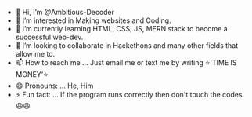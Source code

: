 - 👋 Hi, I’m @Ambitious-Decoder
- 👀 I’m interested in Making websites and Coding.
- 🌱 I’m currently learning HTML, CSS, JS, MERN stack to become a successful web-dev.
- 💞️ I’m looking to collaborate in Hackethons and many other fields that allow me to. 
- 📫 How to reach me ... Just email me or text me by writing ⭐'TIME IS MONEY'⭐
- 😄 Pronouns: ... He, Him
- ⚡ Fun fact: ... If the program runs correctly then don't touch the codes.😃😃

<!---
Ambitious-Decoder/Ambitious-Decoder is a ✨ special ✨ repository because its `README.md` (this file) appears on your GitHub profile.
You can click the Preview link to take a look at your changes.
--->
